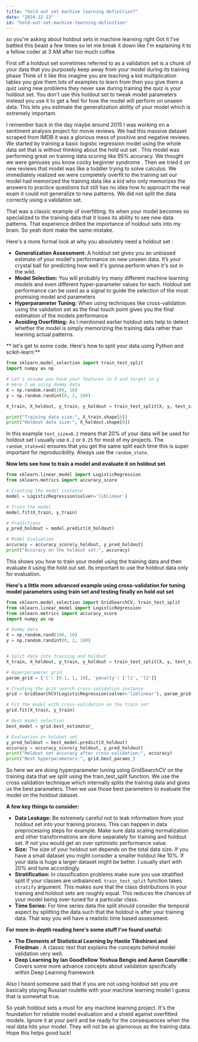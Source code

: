 ```yaml
---
title: "hold out set machine learning definition?"
date: "2024-12-13"
id: "hold-out-set-machine-learning-definition"
---
```


 so you're asking about holdout sets in machine learning right Got it I’ve battled this beast a few times so let me break it down like I'm explaining it to a fellow coder at 3 AM after too much coffee

First off a holdout set sometimes referred to as a validation set is a chunk of your data that you purposely keep away from your model during its training phase Think of it like this imagine you are teaching a kid multiplication tables you give them lots of examples to learn from then you give them a quiz using new problems they never saw during training the quiz is your holdout set. You don't use this holdout set to tweak model parameters instead you use it to get a feel for how the model will perform on unseen data. This lets you estimate the generalization ability of your model which is extremely important.

I remember back in the day maybe around 2015 I was working on a sentiment analysis project for movie reviews. We had this massive dataset scraped from IMDB it was a glorious mess of positive and negative reviews. We started by training a basic logistic regression model using the whole data set that is without thinking about the hold out set . This model was performing great on training data scoring like 95% accuracy. We thought we were geniuses you know cocky beginner syndrome . Then we tried it on new reviews that model was like a toddler trying to solve calculus. We immediately realized we were completely overfit to the training set our model had memorized the training data like a kid who only memorizes the answers to practice questions but still has no idea how to approach the real exam it could not generalize to new patterns. We did not split the data correctly using a validation set.

That was a classic example of overfitting. Its when your model becomes so specialized to the training data that it loses its ability to see new data patterns. That experience drilled the importance of holdout sets into my brain. So yeah dont make the same mistake.

Here's a more formal look at why you absolutely need a holdout set :

*   **Generalization Assessment:** A holdout set gives you an unbiased estimate of your model's performance on new unseen data. It’s your crystal ball for predicting how well it's gonna perform when it's out in the wild.
*   **Model Selection:** You will probably try many different machine learning models and even different hyper-parameter values for each. Holdout set performance can be used as a signal to guide the selection of the most promising model and parameters
*   **Hyperparameter Tuning:** When using techniques like cross-validation using the validation set as the final touch point gives you the final estimation of the models performance
*   **Avoiding Overfitting:** As I mentioned earlier holdout sets help to detect whether the model is simply memorizing the training data rather than learning actual patterns.

** let's get to some code. Here's how to split your data using Python and scikit-learn:**

```python
from sklearn.model_selection import train_test_split
import numpy as np

# Let's assume you have your features in X and target in y
# Here I am using dummy data
X = np.random.rand(100, 10)
y = np.random.randint(0, 2, 100)

X_train, X_holdout, y_train, y_holdout = train_test_split(X, y, test_size=0.2, random_state=42)

print("Training data size:", X_train.shape[0])
print("Holdout data size:", X_holdout.shape[0])
```

In this example `test_size=0.2` means that 20% of your data will be used for holdout set I usually use `0.2` or `0.25` for most of my projects. The `random_state=42` ensures that you get the same split each time this is super important for reproducibility. Always use the `random_state`.

**Now lets see how to train a model and evaluate it on holdout set**

```python
from sklearn.linear_model import LogisticRegression
from sklearn.metrics import accuracy_score

# Creating the model instance
model = LogisticRegression(solver='liblinear')

# Train the model
model.fit(X_train, y_train)

# Predictions
y_pred_holdout = model.predict(X_holdout)

# Model Evaluation
accuracy = accuracy_score(y_holdout, y_pred_holdout)
print("Accuracy on the holdout set:", accuracy)
```
This shows you how to train your model using the training data and then evaluate it using the hold out set. Its important to use the holdout data only for evaluation.

**Here's a little more advanced example using cross-validation for tuning model parameters using train set and testing finally on hold out set**

```python
from sklearn.model_selection import GridSearchCV, train_test_split
from sklearn.linear_model import LogisticRegression
from sklearn.metrics import accuracy_score
import numpy as np

# Dummy data
X = np.random.rand(100, 10)
y = np.random.randint(0, 2, 100)


# Split data into training and holdout
X_train, X_holdout, y_train, y_holdout = train_test_split(X, y, test_size=0.2, random_state=42)

# Hyperparameter grid
param_grid = {'C': [0.1, 1, 10], 'penalty': ['l1', 'l2']}

# Creating the grid search cross-validation instance
grid = GridSearchCV(LogisticRegression(solver='liblinear'), param_grid, cv=5)

# Fit the model with cross-validation on the train set
grid.fit(X_train, y_train)

# Best model selection
best_model = grid.best_estimator_

# Evaluation on holdout set
y_pred_holdout = best_model.predict(X_holdout)
accuracy = accuracy_score(y_holdout, y_pred_holdout)
print("Holdout set accuracy after cross-validation:", accuracy)
print("Best hyperparameters:", grid.best_params_)
```

So here we are doing hyperparameter tuning using GridSearchCV on the training data that we split using the train_test_split function. We use the cross validation technique which internally splits the training data and gives us the best parameters. Then we use those best parameters to evaluate the model on the holdout dataset.

**A few key things to consider:**

*   **Data Leakage:** Be extremely careful not to leak information from your holdout set into your training process. This can happen in data preprocessing steps for example. Make sure data scaling normalization and other transformations are done separately for training and holdout set. If not you would get an over optimistic performance value.
*   **Size:** The size of your holdout set depends on the total data size. If you have a small dataset you might consider a smaller holdout like 10%. If your data is huge a larger dataset might be better. I usually start with 20% and tune accordingly.
*   **Stratification:** In classification problems make sure you use stratified split if your classes are unbalanced. `train_test_split` function takes `stratify` argument. This makes sure that the class distributions in your training and holdout sets are roughly equal. This reduces the chances of your model being over-tuned for a particular class.
*   **Time Series:** For time series data the split should consider the temporal aspect by splitting the data such that the holdout is after your training data. That way you will have a realistic time based assessment.

**For more in-depth reading here's some stuff I’ve found useful:**

*   **The Elements of Statistical Learning by Hastie Tibshirani and Friedman** : A classic text that explains the concepts behind model validation very well.
*  **Deep Learning by Ian Goodfellow Yoshua Bengio and Aaron Courville** : Covers some more advance concepts about validation specifically within Deep Learning framework

Also I heard someone said that if you are not using holdout set you are basically playing Russian roulette with your machine learning model I guess that is somewhat true.

So yeah holdout sets a must for any machine learning project. It's the foundation for reliable model evaluation and a shield against overfitted models. Ignore it at your peril and be ready for the consequences when the real data hits your model. They will not be as glamorous as the training data. Hope this helps good luck!
